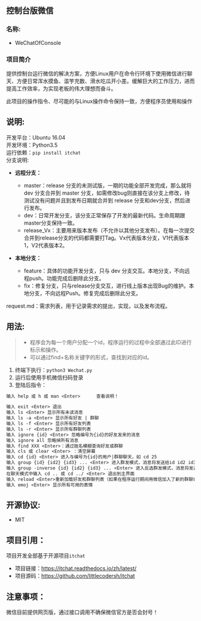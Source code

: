 ## 控制台版微信
### 名称:
- WeChatOfConsole

### 项目简介
提供控制台运行微信的解决方案，方便Linux用户在命令行环境下使用微信进行聊天、方便日常浑水摸鱼、滥竽充数、滑水吃瓜开小差。缓解巨大的工作压力，进而提高工作效率，为实现老板的伟大理想而奋斗。

此项目的操作指令、尽可能的与Linux操作命令保持一致，方便程序员使用和操作

## 说明:
开发平台：Ubuntu 16.04  
开发环境：Python3.5  
运行依赖：`pip install itchat`  
分支说明:
- __远程分支：__
    - master：release 分支的未测试版，一期的功能全部开发完成，那么就将 dev 分支合并到 master 分支，如需修改bug则直接在该分支上修改，待测试没有问题并且到发布日期就合并到 release 分支和dev分支，然后进行发布。
    - dev：日常开发分支，该分支正常保存了开发的最新代码。生命周期跟master分支保持一致。
    - release_Vx：主要用来版本发布（不允许以其他分支发布）。在每一次提交合并到release分支的代码都需要打Tag。Vx代表版本分支，V1代表版本1，V2代表版本2。

- __本地分支：__
    - feature：具体的功能开发分支，只与 dev 分支交互。本地分支，不向远程push。功能完成后删除此分支。
    - fix：修复分支，只与release分支交互，进行线上版本出现Bug的维护。本地分支，不向远程Push。修复完成后删除此分支。  

request.md：需求列表，用于记录需求的提出，实现，以及发布流程。

## 用法:
> - 程序会为每一个用户分配一个id，程序运行的过程中全部通过此ID进行标示和操作。
> - 可以通过find+名称关键字的形式，查找到对应的id。

1. 终端下执行：`python3 Wechat.py`
2. 运行后使用手机微信扫码登录
3. 登陆后指令：
```txt
输入 help 或 h 或 man <Enter>      查看说明！

输入 exit <Enter> 退出
输入 ls <Enter> 显示所有未读消息
输入 ls -a <Enter> 显示所有好友 | 群聊
输入 ls -f <Enter> 显示所有好友列表
输入 ls -r <Enter> 显示所有群聊列表
输入 ignore {id} <Enter> 忽略编号为{id}的好友发来的消息
输入 ignore all 忽略掉所有消息
输入 find XXX <Enter>：通过姓名模糊查询好友或群聊
输入 cls 或 clear <Enter> ：清空屏幕
输入 cd {id} <Enter> 进入与编号为{id}的用户|群聊聊天，如 cd 25
输入 group {id} {id2} {id3} ... <Enter> 进入群发模式，消息将发送给id id2 id3...指定的所有人
输入 group -inverse {id} {id2} {id3} ... <Enter> 进入反选群发模式，消息将发送给除了id id2 id3 之外的所有人
在聊天模式中输入 cd .. 或 cd ../ <Enter> 退出到主界面
输入 reload <Enter>重新加载好友和群聊列表（如果在程序运行期间用微信加入了新的群聊或好友，执行此函数可将新成员加载如列表）
输入 emoj <Enter> 显示所有可用的表情
```

## 开源协议:
- MIT

## 项目引用：
项目开发全部基于开源项目`itchat`
- 项目链接：https://itchat.readthedocs.io/zh/latest/
- 项目源码：https://github.com/littlecodersh/itchat

## 注意事项：
微信目前提供网页版，通过接口调用不确保微信官方是否会封号！
